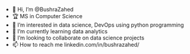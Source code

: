 - 👋 Hi, I’m @BushraZahed
- 🏆 MS in Computer Science
- 👀 I’m interested in data science, DevOps using python programming
- 🌱 I’m currently learning data analytics
- 💞️ I’m looking to collaborate on data science projects
- 📫 How to reach me linkedin.com/in/bushrazahed/

<!---
BushraZahed/BushraZahed is a ✨ special ✨ repository because its `README.md` (this file) appears on your GitHub profile.
You can click the Preview link to take a look at your changes.
--->
